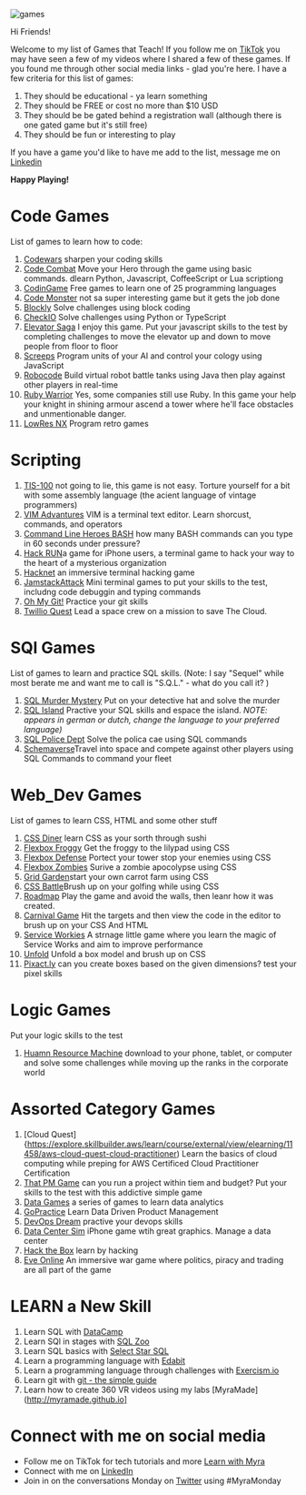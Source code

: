 ![games](https://user-images.githubusercontent.com/28787937/174200346-37d33915-b660-469b-a450-fbbb30e1a46c.png)

Hi Friends! 

Welcome to my list of Games that Teach! If you follow me on [TikTok](https://www.tiktok.com/@learnwithmyra) you may have seen a few of my videos where I shared a few of these games. If you found me through other social media links - glad you're here. I have a few criteria for this list of games:
1. They should be educational - ya learn something
2. They should be FREE or cost no more than $10 USD
3. They should be be gated behind a registration wall (although there is one gated game but it's still free)
4. They should be fun or interesting to play

If you have a game you'd like to have me add to the list, message me on [Linkedin](http://linkedin.com/in/myraroldan)

**Happy Playing!**


# Code Games
List of games to learn how to code:

1. [Codewars](https://www.codewars.com/) sharpen your coding skills
2. [Code Combat](https://codecombat.com/) Move your Hero through the game using basic commands. dlearn Python, Javascript, CoffeeScript or Lua scriptiong 
3. [CodinGame](https://www.codingame.com/start) Free games to learn one of 25 programming languages
4. [Code Monster](http://www.crunchzilla.com/code-monster) not sa super interesting game but it gets the job done
5. [Blockly](https://blockly.games/) Solve challenges using block coding
6. [CheckIO](https://checkio.org/) Solve challenges using Python or TypeScript
7. [Elevator Saga](https://play.elevatorsaga.com/) I enjoy this game. Put your javascript skills to the test by completing challenges to move the elevator up and down to move people from floor to floor 
8. [Screeps](https://screeps.com/) Program units of your AI and control your cology using JavaScript
9. [Robocode](https://robocode.sourceforge.io/) Build virtual robot battle tanks using Java then play against other players in real-time
10. [Ruby Warrior](https://www.bloc.io/ruby-warrior#/) Yes, some companies still use Ruby. In this game your help your knight in shining armour ascend a tower where he'll face obstacles and unmentionable danger.
11. [LowRes NX](https://lowresnx.inutilis.com/) Program retro games

# Scripting 
1. [TIS-100](http://www.zachtronics.com/tis-100/) not going to lie, this game is not easy. Torture yourself for a bit with some assembly language (the acient language of vintage programmers)
2. [VIM Advantures](https://vim-adventures.com/) VIM is a terminal text editor. Learn shorcust, commands, and operators
3. [Command Line Heroes BASH](https://www.redhat.com/en/command-line-heroes/bash/index.html) how many BASH commands can you type in 60 seconds under pressure? 
4. [Hack RUN](https://apps.apple.com/us/app/hack-run/id407678003)a game for iPhone users, a terminal game to hack your way to the heart of a mysterious organization
5. [Hacknet](https://hacknet-os.com/) an immersive terminal hacking game
6. [JamstackAttack](http://jamstack-attack.herokuapp.com/) Mini terminal games to put your skills to the test, includng code debuggin and typing commands
7. [Oh My Git!](https://ohmygit.org/) Practice your git skills
8. [Twillio Quest](https://www.twilio.com/quest) Lead a space crew on a mission to save The Cloud. 


# SQl Games
List of games to learn and practice SQL skills. (Note: I say "Sequel" while most berate me and want me to call is "S.Q.L." - what do you call it? )
1. [SQL Murder Mystery](http://mystery.knightlab.com/) Put on your detective hat and solve the murder
2. [SQL Island](https://sql-island.informatik.uni-kl.de/) Practive your SQL skills and espace the island. *NOTE: appears in german or dutch, change the language to your preferred language)*
3. [SQL Police Dept](https://sqlpd.com/) Solve the polica cae using SQL commands
4. [Schemaverse](https://schemaverse.com/)Travel into space and compete against other players using SQL Commands to command your fleet

# Web_Dev Games
List of games to learn CSS, HTML and some other stuff
1. [CSS Diner](https://flukeout.github.io/) learn CSS as your sorth through sushi
2. [Flexbox Froggy](http://flexboxfroggy.com/) Get the froggy to the lilypad using CSS
3. [Flexbox Defense](http://www.flexboxdefense.com/) Portect your tower stop your enemies using CSS
4. [Flexbox Zombies](https://mastery.games/flexboxzombies/) Surive a zombie apocolypse using CSS
5. [Grid Garden](https://cssgridgarden.com/)start your own carrot farm using CSS
6. [CSS Battle](https://cssbattle.dev/)Brush up on your golfing while using CSS
7. [Roadmap](http://victordarras.fr/cssgame/) Play the game and avoid the walls, then leanr how it was created. 
8. [Carnival Game](https://codepen.io/una/pen/NxZaNr) Hit the targets and then view the code in the editor to brush up on your CSS And HTML 
9. [Service Workies](https://serviceworkies.com/) A strnage little game where you learn the magic of Service Works and aim to improve performance
10.  [Unfold](https://rupl.github.io/unfold/) Unfold a box model and brush up on CSS
11.  [Pixact.ly](https://pixact.ly/) can you create boxes based on the given dimensions? test your pixel skills 

# Logic Games
Put your logic skills to the test
1. [Huamn Resource Machine](https://tomorrowcorporation.com/humanresourcemachine) download to your phone, tablet, or computer and solve some challenges while moving up the ranks in the corporate world

# Assorted Category Games
1. [Cloud Quest]{https://explore.skillbuilder.aws/learn/course/external/view/elearning/11458/aws-cloud-quest-cloud-practitioner) Learn the basics of cloud computing while preping for AWS Certificed Cloud Practitioner Certification 
2. [That PM Game](http://thatpmgame.com/) can you run a project within tiem and budget? Put your skills to the test with this addictive simple game
3. [Data Games](http://ccssgames.com/) a series of games to learn data analytics
4. [GoPractice](https://gopractice.io/course/pm/) Learn Data Driven Product Management
5. [DevOps Dream](https://devops.games/) practive your devops skills 
6. [Data Center Sim](https://play.google.com/store/apps/details?id=com.mightygamesgroup.xteamdell&hl=en_US&gl=US) iPhone game wtih great graphics. Manage a data center
7. [Hack the Box](https://www.hackthebox.com/) learn by hacking 
8. [Eve Online](https://www.eveonline.com/) An immersive war game where politics, piracy and trading are all part of the game

# LEARN a New Skill
1. Learn SQL with [DataCamp](https://www.datacamp.com/courses/introduction-to-sql) 
2. Learn SQl in stages with [SQL Zoo](https://sqlzoo.net/wiki/SQL_Tutorial)
3. Learn SQL basics with [Select Star SQL](https://selectstarsql.com/)
4. Learn a programming language with [Edabit](https://edabit.com/)
5. Learn a programming language through challenges with [Exercism.io](https://exercism.org/)
6. Learn git with [git - the simple guide](http://rogerdudler.github.io/git-guide/)
7. Learn how to create 360 VR videos using my labs [MyraMade](http://myramade.github.io]

# Connect with me on social media
- Follow me on TikTok for tech tutorials and more [Learn with Myra ](https://tiktok.com/@learnwithmyra)
- Connect with me on [LinkedIn](http://linkedin.com/in/myraroldan)
- Join in on the conversations Monday on [Twitter](http://twitter.com/myramade) using #MyraMonday 
